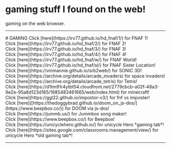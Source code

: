 # gaming stuff I found on the web!
gaming on the web browser.<br>

<hr>
# GAMING
Click [here](https://irv77.github.io/hd_fnaf/1/) for FNAF 1!<br>
Click [here](https://irv77.github.io/hd_fnaf/2/) for FNAF 2!<br>
Click [here](https://irv77.github.io/hd_fnaf/3/) for FNAF 3!<br>
Click [here](https://irv77.github.io/hd_fnaf/4/) for FNAF 4!<br>
Click [here](https://irv77.github.io/hd_fnaf/w/) for FNAF World!<br>
Click [here](https://irv77.github.io/hd_fnaf/sl/) for FNAF Sister Location!<br>
Click [here](https://vinmannie.github.io/srb2web/) for SONIC 3D!<br>
Click [here](https://archive.org/details/arcade_invaders) for space invaders!<br>
Click [here](https://archive.org/details/arcade_tetris) for Tetris!<br>
Click [here](https://d1tm91r4ytbt54.cloudfront.net/2779cbcb-a02f-48a3-9e2e-95a8d123d165/1685483461665/web/index.html) for minecraft!<br> 
Click [here](https://ggl22.github.io/impostor-v3/) for fnf vs imposter!<br> 
Click [here]([https://thedoggybrad.github.io/doom_on_js-dos/](https://www.beepbox.co/)) for DOOM via js-dos!<br> 
Click [here](https://jummb.us/) for Jummbox song maker!<br> 
Click [here](https://www.beepbox.co/) for Beepbox!<br> 
Click [here](https://unicyclehero.github.io/) for unicycle Hero *gaming tab*!<br> 
Click [here](https://sites.google.com/classrooms.management/view/) for unicycle Hero *old gaming tab*!<br>  
 <hr>
